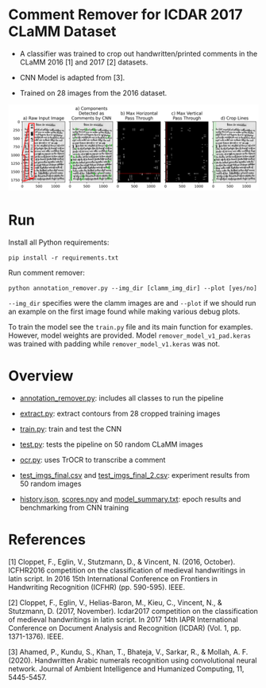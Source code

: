 # Comment Remover for ICDAR 2017 CLaMM Dataset

- A classifier was trained to crop out handwritten/printed comments in the CLaMM 2016 [1] and 2017 [2] datasets. 

- CNN Model is adapted from [3].

- Trained on 28 images from the 2016 dataset.

![](example.png)

# Run

Install all Python requirements:
```
pip install -r requirements.txt
```

Run comment remover:
```
python annotation_remover.py --img_dir [clamm_img_dir] --plot [yes/no]
```
`--img_dir` specifies were the clamm images are and `--plot` if we should run an example on the first image found while making various debug plots.

To train the model see the `train.py` file and its main function for examples. However, model weights are provided. Model `remover_model_v1_pad.keras` was trained with padding while `remover_model_v1.keras` was not.

# Overview

- [annotation_remover.py](annotation_remover.py): includes all classes to run the pipeline

- [extract.py](extract.py): extract contours from 28 cropped training images

- [train.py](train.py): train and test the CNN

- [test.py](test.py): tests the pipeline on 50 random CLaMM images

- [ocr.py](ocr.py): uses TrOCR to transcribe a comment

- [test_imgs_final.csv](test_imgs_final.csv) and [test_imgs_final_2.csv](test_imgs_final_2.csv): experiment results from 50 random images

- [history.json](history.json), [scores.npy](scores.npy) and [model_summary.txt](model_summary.txt): epoch results and benchmarking from CNN training

# References

[1] Cloppet, F., Eglin, V., Stutzmann, D., & Vincent, N. (2016, October). ICFHR2016 competition on the classification of medieval handwritings in latin script. In 2016 15th International Conference on Frontiers in Handwriting Recognition (ICFHR) (pp. 590-595). IEEE.

[2] Cloppet, F., Eglin, V., Helias-Baron, M., Kieu, C., Vincent, N., & Stutzmann, D. (2017, November). Icdar2017 competition on the classification of medieval handwritings in latin script. In 2017 14th IAPR International Conference on Document Analysis and Recognition (ICDAR) (Vol. 1, pp. 1371-1376). IEEE.

[3] Ahamed, P., Kundu, S., Khan, T., Bhateja, V., Sarkar, R., & Mollah, A. F. (2020). Handwritten Arabic numerals recognition using convolutional neural network. Journal of Ambient Intelligence and Humanized Computing, 11, 5445-5457.